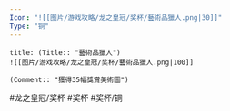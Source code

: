 ```yaml
---
Icon: "![[图片/游戏攻略/龙之皇冠/奖杯/藝術品獵人.png|30]]"
Type: "铜"
---
```

```ad-common-bronze-trophy
title: (Title:: "藝術品獵人")
![[图片/游戏攻略/龙之皇冠/奖杯/藝術品獵人.png|100]]

(Comment:: "獲得35幅獎賞美術圖")
```

#龙之皇冠/奖杯 #奖杯 #奖杯/铜
